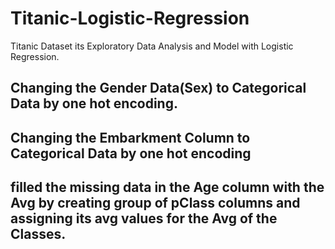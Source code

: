 # Titanic-Logistic-Regression
Titanic Dataset its Exploratory Data Analysis and Model with Logistic Regression.

## Changing the Gender Data(Sex) to Categorical Data by one hot encoding. 
## Changing the Embarkment Column to Categorical Data by one hot encoding
## filled the missing data in the Age column with the Avg by creating group of pClass columns and assigning its avg values for the Avg of the Classes.
